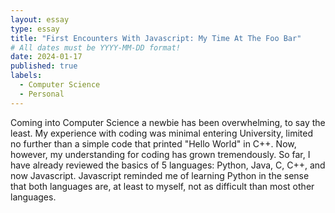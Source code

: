 ```yaml
---
layout: essay
type: essay
title: "First Encounters With Javascript: My Time At The Foo Bar"
# All dates must be YYYY-MM-DD format!
date: 2024-01-17
published: true
labels:
  - Computer Science
  - Personal
---
```


   Coming into Computer Science a newbie has been overwhelming, to say the least. My experience with coding was minimal entering University, limited no further than a simple code that printed "Hello World" in C++. Now, however, my understanding for coding has grown tremendously. So far, I have already reviewed the basics of 5 languages: Python, Java, C, C++, and now Javascript.
	Javascript reminded me of learning Python in the sense that both languages are, at least to myself, not as difficult than most other languages.
